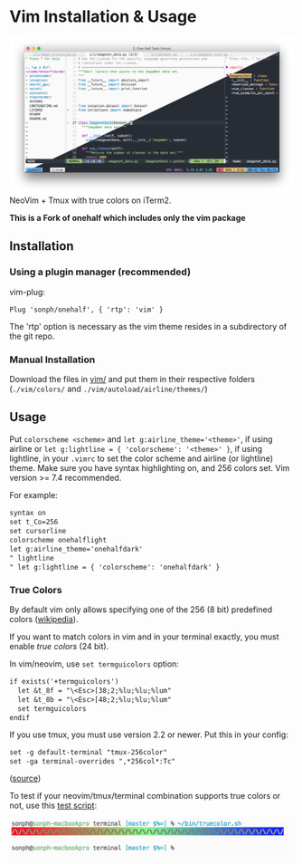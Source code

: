 # Vim Installation & Usage

![screenshot: vim](screenshots/vim.png)
NeoVim + Tmux with true colors on iTerm2.  
  
**This is a Fork of onehalf which includes only the vim package**  
  
## Installation
### Using a plugin manager (recommended)

vim-plug:

```
Plug 'sonph/onehalf', { 'rtp': 'vim' }
```

The 'rtp' option is necessary as the vim theme resides in a subdirectory of the git repo.

### Manual Installation
Download the files in [vim/](./) and put them in their respective folders
(`./vim/colors/` and `./vim/autoload/airline/themes/`)

## Usage
Put `colorscheme <scheme>` and `let g:airline_theme='<theme>'`, if using airline
or `let g:lightline = { 'colorscheme': '<theme>' }`, if using lightline, in your `.vimrc`
to set the color scheme and airline (or lightline) theme. Make sure you have
syntax highlighting on, and 256 colors set. Vim version >= 7.4 recommended.

For example:

```
syntax on
set t_Co=256
set cursorline
colorscheme onehalflight
let g:airline_theme='onehalfdark'
" lightline
" let g:lightline = { 'colorscheme': 'onehalfdark' }
```

### True Colors
By default vim only allows specifying one of the 256 (8 bit) predefined colors
([wikipedia](https://en.wikipedia.org/wiki/ANSI_escape_code#8-bit)).

If you want to match colors in vim and in your terminal exactly, you must enable _true colors_ (24
bit).

In vim/neovim, use `set termguicolors` option:

```
if exists('+termguicolors')
  let &t_8f = "\<Esc>[38;2;%lu;%lu;%lum"
  let &t_8b = "\<Esc>[48;2;%lu;%lu;%lum"
  set termguicolors
endif
```

If you use tmux, you must use version 2.2 or newer. Put this in your config:

```
set -g default-terminal "tmux-256color"
set -ga terminal-overrides ",*256col*:Tc"
```

([source](https://github.com/tmux/tmux/issues/1246))

To test if your neovim/tmux/terminal combination supports true colors or not, use this
[test script](https://github.com/sonph/dotfiles/blob/master/bin/truecolor.sh):

![truecolors](./truecolors.png)
